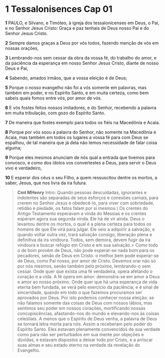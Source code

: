 # 1 Tessalonisences Cap 01

**1** 	PAULO, e Silvano, e Timóteo, à igreja dos tessalonicenses em Deus, o Pai, e no Senhor Jesus Cristo: Graça e paz tenhais de Deus nosso Pai e do Senhor Jesus Cristo.

**2** 	Sempre damos graças a Deus por vós todos, fazendo menção de vós em nossas orações,

**3** 	Lembrando-nos sem cessar da obra da vossa fé, do trabalho do amor, e da paciência da esperança em nosso Senhor Jesus Cristo, diante de nosso Deus e Pai,

**4** 	Sabendo, amados irmãos, que a vossa eleição é de Deus;

**5** 	Porque o nosso evangelho não foi a vós somente em palavras, mas também em poder, e no Espírito Santo, e em muita certeza, como bem sabeis quais fomos entre vós, por amor de vós.

**6** 	E vós fostes feitos nossos imitadores, e do Senhor, recebendo a palavra em muita tribulação, com gozo do Espírito Santo.

**7** 	De maneira que fostes exemplo para todos os fiéis na Macedônia e Acaia.

**8** 	Porque por vós soou a palavra do Senhor, não somente na Macedônia e Acaia, mas também em todos os lugares a vossa fé para com Deus se espalhou, de tal maneira que já dela não temos necessidade de falar coisa alguma;

**9** 	Porque eles mesmos anunciam de nós qual a entrada que tivemos para convosco, e como dos ídolos vos convertestes a Deus, para servir o Deus vivo e verdadeiro,

**10** 	E esperar dos céus o seu Filho, a quem ressuscitou dentre os mortos, a saber, Jesus, que nos livra da ira futura.


> **Cmt MHenry** Intro: Quando pessoas descuidadas, ignorantes e indolentes são separadas de seus esforços e conexões carnais, para crerem no Senhor Jesus e obedecê-lo, para viver com sobriedade, retidão e piedade, os fatos falam por si mesmos.\ Os crentes do Antigo Testamento esperavam a vinda do Messias e os crentes esperam agora sua segunda vinda. Ele há de vir ainda. Deus o levantou dentre os mortos, o qual é a plena certeza para todos os homens de que Ele virá para julgar. Ele veio a adquirir a salvação, e quando voltar outra vez, trará salvação consigo, liberação plena e definitiva da ira vindoura. Todos, sem demora, devem fugir da ira vindoura e buscar refúgio em Cristo e em sua salvação.> Como todo o de bom provém de Deus, não pode esperar-se nada bom para os pecadores, senão de Deus em Cristo. o melhor bem pode esperar-se de Deus, como Pai nosso, por amor de Cristo. Devemos orar não só por nós mesmos, senão também pelo próximo, lembrando-o sem cessar. Onde quer que exista uma fé verdadeira, opera afetando o coração e a vida. A fé opera em amor: demonstra-se em amor a Deus e amor ao nosso próximo. Onde quer que há uma esperança de vida eterna bem fundada, se verá pelo exercício da paciência; e é sinal de sinceridade, quando em todo o que fazemos procuramos ser aprovados por Deus. Por isto podemos conhecer nossa eleição: se não falamos somente das coisas de Deus com nossos lábios, mas sentimos seu poder em nossos corações, mortificando nossas concupiscências, afastando-nos do mundo e elevando-nos às coisas celestiais. A menos que o Espírito de Deus venha, a palavra de Deus se tornará letra morta para nós. Assim a receberam pelo poder do Espírito Santo. Eles estavam plenamente convencidos de sua verdade como para não ser perturbados em sua mente por objeções e dúvidas, e estavam dispostos a deixar todo por Cristo, e a arriscar suas almas e seu estado eterno na verdade da revelação do Evangelho.